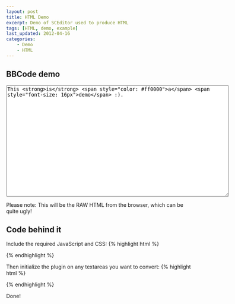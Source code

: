 ```yaml
---
layout: post
title: HTML Demo
excerpt: Demo of SCEditor used to produce HTML
tags: [HTML, demo, example]
last_updated: 2012-04-16
categories:
    - Demo
    - HTML
---
```

## BBCode demo

<script type="text/javascript" src="//ajax.googleapis.com/ajax/libs/jquery/1.7.2/jquery.min.js"> </script>
<link rel="stylesheet" href="/minified/jquery.sceditor.min.css" type="text/css" media="all" />
<script type="text/javascript" src="/minified/jquery.sceditor.min.js"> </script>
<script>$(document).ready(function() {
	$("#demo-html").sceditor({
		style: "/minified/jquery.sceditor.default.min.css",
		emoticons: {
			dropdown: {
				":)": "/emoticons/smile.png",
				":angel:": "/emoticons/angel.png",
				":angry:": "/emoticons/angry.png",
				"8-)": "/emoticons/cool.png",
				":'(": "/emoticons/cwy.png",
				":ermm:": "/emoticons/ermm.png",
				":D": "/emoticons/grin.png",
				"<3": "/emoticons/heart.png",
				":(": "/emoticons/sad.png",
				":O": "/emoticons/shocked.png",
				":P": "/emoticons/tongue.png",
				";)": "/emoticons/wink.png"
			},
			more: {
				":alien:": "/emoticons/alien.png",
				":blink:": "/emoticons/blink.png",
				":blush:": "/emoticons/blush.png",
				":cheerful:": "/emoticons/cheerful.png",
				":devil:": "/emoticons/devil.png",
				":dizzy:": "/emoticons/dizzy.png",
				":getlost:": "/emoticons/getlost.png",
				":happy:": "/emoticons/happy.png",
				":kissing:": "/emoticons/kissing.png",
				":ninja:": "/emoticons/ninja.png",
				":pinch:": "/emoticons/pinch.png",
				":pouty:": "/emoticons/pouty.png",
				":sick:": "/emoticons/sick.png",
				":sideways:": "/emoticons/sideways.png",
				":silly:": "/emoticons/silly.png",
				":sleeping:": "/emoticons/sleeping.png",
				":unsure:": "/emoticons/unsure.png",
				":woot:": "/emoticons/w00t.png",
				":wassat:": "/emoticons/wassat.png"
			},
			hidden: {
				":whistling:": "/emoticons/whistling.png",
				":love:": "/emoticons/wub.png"
			}
		}
	});
});</script>

<textarea style="width:600px; height:300px" id="demo-html">This <strong>is</strong> <span style="color: #ff0000">a</span> <span style="font-size: 16px">demo</span> :).</textarea>

Please note: This will be the RAW HTML from the browser, which can be quite ugly!

## Code behind it

Include the required JavaScript and CSS:
{% highlight html %}
<script type="text/javascript" src="//ajax.googleapis.com/ajax/libs/jquery/1.7.2/jquery.min.js"></script>
<link rel="stylesheet" href="/minified/jquery.sceditor.min.css" type="text/css" media="all" />
<script type="text/javascript" src="/minified/jquery.sceditor.min.js"></script>
{% endhighlight %}

Then initialize the plugin on any textareas you want to convert:
{% highlight html %}
<script>$(document).ready(function() {
	$("textarea").sceditor({
		style: "/minified/jquery.sceditor.default.min.css"
	});
});</script>
{% endhighlight %}

Done!
